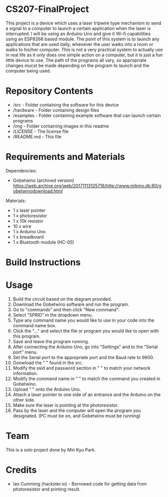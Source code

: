# CS207-FinalProject

This project is a device which uses a laser tripwire type mechanism to send a signal to a computer to launch a certain application when the laser is interrupted. I will be using an Arduino Uno and give it Wi-fi capabilities using an ESP8266 based module. The point of this system is to launch any applications that are used daily, whenever the user walks into a room or walks to his/her computer. This is not a very practical system to actually use in real life as it only does one simple action on a computer, but it is just a fun little device to use. The path of the programs all vary, so appropriate changes mucst be made depending on the program to launch and the computer being used.

# Repository Contents

* /src - Folder containing the software for this device
* /hardware - Folder containing design files
* /examples - Folder containing example software that can launch certain programs
* /img - Folder containing images in this readme
* /LICENSE - The license file
* /README.md - This file

# Requirements and Materials

Dependencies:
* Gobetwino (archived version) https://web.archive.org/web/20171113125718/http://www.mikmo.dk:80/gobetwinodownload.html

Materials:
* 1 x laser pointer
* 1 x photoresistor
* 1 x 10k resistor
* 10 x wire
* 1 x Arduino Uno
* 1 x breadboard
* 1 x Bluetooth module (HC-05)

# Build Instructions

# Usage

1. Build the circuit based on the diagram provided.
2. Download the Gobetwino software and run the program.
3. Go to "commands" and then click "New command".
4. Select "SPRID" in the dropdown menu.
5. Type any command name you would like to use in your code into the command name box.
6. Click the "..." and select the file or program you would like to open with this program.
7. Save and leave the program running.
8. After connecting the Arduino Uno, go into "Settings" and to the "Serial port" menu.
9. Set the Serial port to the appropriate port and the Baud rate to 9600.
10. Donwload the " " found in the src.
11. Modify the ssid and password section in " " to match your network information.
12. Modify the command name in " " to match the command you created in Gobetwino.
13. Upload " " onto the Arduino Uno.
14. Attach a laser pointer to one side of an entrance and the Arduino on the other side.
15. Make sure the laser is pointing at the photoresistor.
16. Pass by the laser and the computer will open the program you designated. (PC must be on, and Gobetwino must be running)

# Team

This is a solo project done by Min Kyu Park.

# Credits

* Ian Cumming (hackster.io) - Borrowed code for getting data from photoresistor and printing result.
